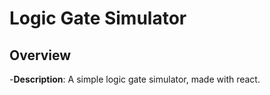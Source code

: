 # Logic Gate Simulator
## Overview
-**Description**: A simple logic gate simulator, made with react.
